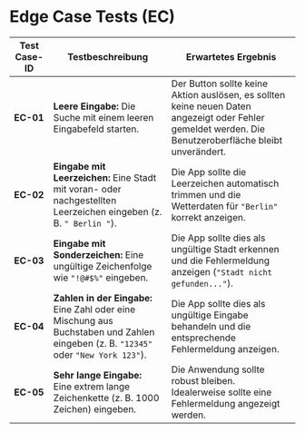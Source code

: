 # Edge Case Tests (EC)

| Test Case-ID | Testbeschreibung                                                                                                                    | Erwartetes Ergebnis                                                                                                                                     |
| ------------ | ----------------------------------------------------------------------------------------------------------------------------------- | ------------------------------------------------------------------------------------------------------------------------------------------------------- |
| **EC-01**    | **Leere Eingabe:** Die Suche mit einem leeren Eingabefeld starten.                                                                  | Der Button sollte keine Aktion auslösen, es sollten keine neuen Daten angezeigt oder Fehler gemeldet werden. Die Benutzeroberfläche bleibt unverändert. |
| **EC-02**    | **Eingabe mit Leerzeichen:** Eine Stadt mit voran- oder nachgestellten Leerzeichen eingeben (z. B. `" Berlin "`).                   | Die App sollte die Leerzeichen automatisch trimmen und die Wetterdaten für `"Berlin"` korrekt anzeigen.                                                 |
| **EC-03**    | **Eingabe mit Sonderzeichen:** Eine ungültige Zeichenfolge wie `"!@#$%"` eingeben.                                                  | Die App sollte dies als ungültige Stadt erkennen und die Fehlermeldung anzeigen (`"Stadt nicht gefunden..."`).                                          |
| **EC-04**    | **Zahlen in der Eingabe:** Eine Zahl oder eine Mischung aus Buchstaben und Zahlen eingeben (z. B. `"12345"` oder `"New York 123"`). | Die App sollte dies als ungültige Eingabe behandeln und die entsprechende Fehlermeldung anzeigen.                                                       |
| **EC-05**    | **Sehr lange Eingabe:** Eine extrem lange Zeichenkette (z. B. 1000 Zeichen) eingeben.                                               | Die Anwendung sollte robust bleiben. Idealerweise sollte eine Fehlermeldung angezeigt werden.                                                           |
